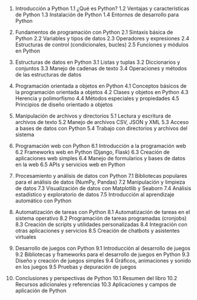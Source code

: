 1. Introducción a Python
   1.1 ¿Qué es Python?
   1.2 Ventajas y características de Python
   1.3 Instalación de Python
   1.4 Entornos de desarrollo para Python

2. Fundamentos de programación con Python
   2.1 Sintaxis básica de Python
   2.2 Variables y tipos de datos
   2.3 Operadores y expresiones
   2.4 Estructuras de control (condicionales, bucles)
   2.5 Funciones y módulos en Python

3. Estructuras de datos en Python
   3.1 Listas y tuplas
   3.2 Diccionarios y conjuntos
   3.3 Manejo de cadenas de texto
   3.4 Operaciones y métodos de las estructuras de datos

4. Programación orientada a objetos en Python
   4.1 Conceptos básicos de la programación orientada a objetos
   4.2 Clases y objetos en Python
   4.3 Herencia y polimorfismo
   4.4 Métodos especiales y propiedades
   4.5 Principios de diseño orientado a objetos

5. Manipulación de archivos y directorios
   5.1 Lectura y escritura de archivos de texto
   5.2 Manejo de archivos CSV, JSON y XML
   5.3 Acceso a bases de datos con Python
   5.4 Trabajo con directorios y archivos del sistema

6. Programación web con Python
   6.1 Introducción a la programación web
   6.2 Frameworks web en Python (Django, Flask)
   6.3 Creación de aplicaciones web simples
   6.4 Manejo de formularios y bases de datos en la web
   6.5 APIs y servicios web en Python

7. Procesamiento y análisis de datos con Python
   7.1 Bibliotecas populares para el análisis de datos (NumPy, Pandas)
   7.2 Manipulación y limpieza de datos
   7.3 Visualización de datos con Matplotlib y Seaborn
   7.4 Análisis estadístico y exploratorio de datos
   7.5 Introducción al aprendizaje automático con Python

8. Automatización de tareas con Python
   8.1 Automatización de tareas en el sistema operativo
   8.2 Programación de tareas programadas (cronjobs)
   8.3 Creación de scripts y utilidades personalizadas
   8.4 Integración con otras aplicaciones y servicios
   8.5 Creación de chatbots y asistentes virtuales

9. Desarrollo de juegos con Python
   9.1 Introducción al desarrollo de juegos
   9.2 Bibliotecas y frameworks para el desarrollo de juegos en Python
   9.3 Diseño y creación de juegos simples
   9.4 Gráficos, animaciones y sonido en los juegos
   9.5 Pruebas y depuración de juegos

10. Conclusiones y perspectivas de Python
      10.1 Resumen del libro
      10.2 Recursos adicionales y referencias
      10.3 Aplicaciones y campos de aplicación de Python
